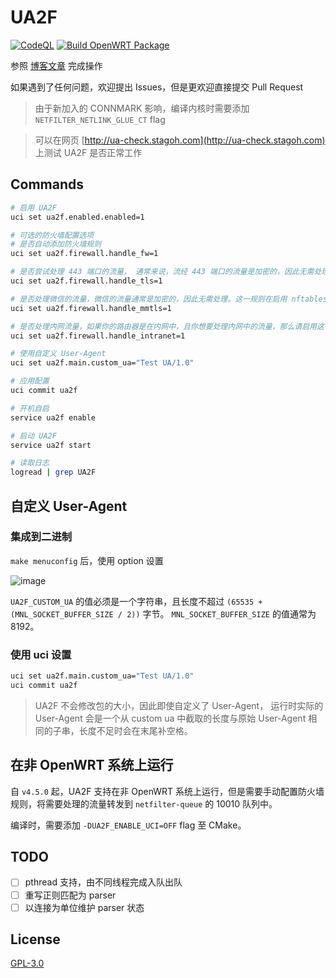 # UA2F

[![CodeQL](https://github.com/Zxilly/UA2F/actions/workflows/codeql.yml/badge.svg)](https://github.com/Zxilly/UA2F/actions/workflows/codeql.yml)
[![Build OpenWRT Package](https://github.com/Zxilly/UA2F/actions/workflows/ci.yml/badge.svg)](https://github.com/Zxilly/UA2F/actions/workflows/ci.yml)

参照 [博客文章](https://learningman.top/archives/304) 完成操作

如果遇到了任何问题，欢迎提出 Issues，但是更欢迎直接提交 Pull Request

> 由于新加入的 CONNMARK 影响，编译内核时需要添加 `NETFILTER_NETLINK_GLUE_CT` flag
 
> 可以在网页 [http://ua-check.stagoh.com](http://ua-check.stagoh.com) 上测试 UA2F 是否正常工作

## Commands

```bash
# 启用 UA2F
uci set ua2f.enabled.enabled=1

# 可选的防火墙配置选项
# 是否自动添加防火墙规则
uci set ua2f.firewall.handle_fw=1

# 是否尝试处理 443 端口的流量， 通常来说，流经 443 端口的流量是加密的，因此无需处理
uci set ua2f.firewall.handle_tls=1

# 是否处理微信的流量，微信的流量通常是加密的，因此无需处理。这一规则在启用 nftables 时无效
uci set ua2f.firewall.handle_mmtls=1

# 是否处理内网流量，如果你的路由器是在内网中，且你想要处理内网中的流量，那么请启用这一选项
uci set ua2f.firewall.handle_intranet=1

# 使用自定义 User-Agent
uci set ua2f.main.custom_ua="Test UA/1.0"

# 应用配置
uci commit ua2f

# 开机自启
service ua2f enable

# 启动 UA2F
service ua2f start

# 读取日志
logread | grep UA2F
```

## 自定义 User-Agent

### 集成到二进制

`make menuconfig` 后，使用 option 设置

![image](https://github.com/Zxilly/UA2F/assets/31370133/09469f69-4481-4bd8-9ce3-7029df33838d)

`UA2F_CUSTOM_UA` 的值必须是一个字符串，且长度不超过 `(65535 + (MNL_SOCKET_BUFFER_SIZE / 2))` 字节。 `MNL_SOCKET_BUFFER_SIZE` 的值通常为 8192。

### 使用 uci 设置

```bash
uci set ua2f.main.custom_ua="Test UA/1.0"
uci commit ua2f
```

> UA2F 不会修改包的大小，因此即使自定义了 User-Agent， 运行时实际的 User-Agent 会是一个从 custom ua 中截取的长度与原始 User-Agent 相同的子串，长度不足时会在末尾补空格。

## 在非 OpenWRT 系统上运行

自 `v4.5.0` 起，UA2F 支持在非 OpenWRT 系统上运行，但是需要手动配置防火墙规则，将需要处理的流量转发到 `netfilter-queue` 的 10010 队列中。

编译时，需要添加 `-DUA2F_ENABLE_UCI=OFF` flag 至 CMake。

## TODO

- [ ] pthread 支持，由不同线程完成入队出队
- [ ] 重写正则匹配为 parser
- [ ] 以连接为单位维护 parser 状态

## License

[GPL-3.0](./LICENSE)
